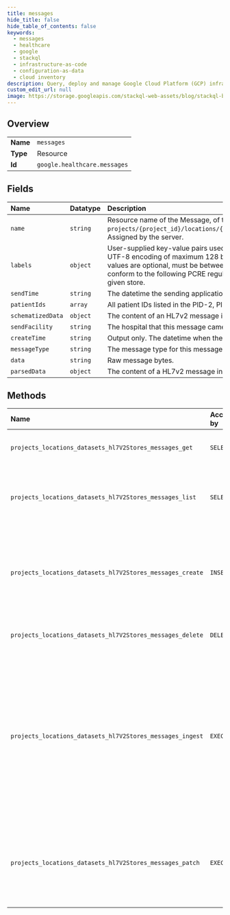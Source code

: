 ```yaml
---
title: messages
hide_title: false
hide_table_of_contents: false
keywords:
  - messages
  - healthcare
  - google    
  - stackql
  - infrastructure-as-code
  - configuration-as-data
  - cloud inventory
description: Query, deploy and manage Google Cloud Platform (GCP) infrastructure and resources using SQL
custom_edit_url: null
image: https://storage.googleapis.com/stackql-web-assets/blog/stackql-blog-post-featured-image.png
---
```

  
    

## Overview
<table><tbody>
<tr><td><b>Name</b></td><td><code>messages</code></td></tr>
<tr><td><b>Type</b></td><td>Resource</td></tr>
<tr><td><b>Id</b></td><td><code>google.healthcare.messages</code></td></tr>
</tbody></table>

## Fields
| Name | Datatype | Description |
|:-----|:---------|:------------|
| `name` | `string` | Resource name of the Message, of the form `projects/{project_id}/locations/{location_id}/datasets/{dataset_id}/hl7V2Stores/{hl7_v2_store_id}/messages/{message_id}`. Assigned by the server. |
| `labels` | `object` | User-supplied key-value pairs used to organize HL7v2 stores. Label keys must be between 1 and 63 characters long, have a UTF-8 encoding of maximum 128 bytes, and must conform to the following PCRE regular expression: \p{Ll}\p{Lo}{0,62} Label values are optional, must be between 1 and 63 characters long, have a UTF-8 encoding of maximum 128 bytes, and must conform to the following PCRE regular expression: [\p{Ll}\p{Lo}\p{N}_-]{0,63} No more than 64 labels can be associated with a given store. |
| `sendTime` | `string` | The datetime the sending application sent this message. MSH-7. |
| `patientIds` | `array` | All patient IDs listed in the PID-2, PID-3, and PID-4 segments of this message. |
| `schematizedData` | `object` | The content of an HL7v2 message in a structured format as specified by a schema. |
| `sendFacility` | `string` | The hospital that this message came from. MSH-4. |
| `createTime` | `string` | Output only. The datetime when the message was created. Set by the server. |
| `messageType` | `string` | The message type for this message. MSH-9.1. |
| `data` | `string` | Raw message bytes. |
| `parsedData` | `object` | The content of a HL7v2 message in a structured format. |
## Methods
| Name | Accessible by | Required Params | Description |
|:-----|:--------------|:----------------|:------------|
| `projects_locations_datasets_hl7V2Stores_messages_get` | `SELECT` | `datasetsId, hl7V2StoresId, locationsId, messagesId, projectsId` | Gets an HL7v2 message. |
| `projects_locations_datasets_hl7V2Stores_messages_list` | `SELECT` | `datasetsId, hl7V2StoresId, locationsId, projectsId` | Lists all the messages in the given HL7v2 store with support for filtering. Note: HL7v2 messages are indexed asynchronously, so there might be a slight delay between the time a message is created and when it can be found through a filter. |
| `projects_locations_datasets_hl7V2Stores_messages_create` | `INSERT` | `datasetsId, hl7V2StoresId, locationsId, projectsId` | Parses and stores an HL7v2 message. This method triggers an asynchronous notification to any Pub/Sub topic configured in Hl7V2Store.Hl7V2NotificationConfig, if the filtering matches the message. If an MLLP adapter is configured to listen to a Pub/Sub topic, the adapter transmits the message when a notification is received. |
| `projects_locations_datasets_hl7V2Stores_messages_delete` | `DELETE` | `datasetsId, hl7V2StoresId, locationsId, messagesId, projectsId` | Deletes an HL7v2 message. |
| `projects_locations_datasets_hl7V2Stores_messages_ingest` | `EXEC` | `datasetsId, hl7V2StoresId, locationsId, projectsId` | Parses and stores an HL7v2 message. This method triggers an asynchronous notification to any Pub/Sub topic configured in Hl7V2Store.Hl7V2NotificationConfig, if the filtering matches the message. If an MLLP adapter is configured to listen to a Pub/Sub topic, the adapter transmits the message when a notification is received. If the method is successful, it generates a response containing an HL7v2 acknowledgment (`ACK`) message. If the method encounters an error, it returns a negative acknowledgment (`NACK`) message. This behavior is suitable for replying to HL7v2 interface systems that expect these acknowledgments. |
| `projects_locations_datasets_hl7V2Stores_messages_patch` | `EXEC` | `datasetsId, hl7V2StoresId, locationsId, messagesId, projectsId` | Update the message. The contents of the message in Message.data and data extracted from the contents such as Message.create_time cannot be altered. Only the Message.labels field is allowed to be updated. The labels in the request are merged with the existing set of labels. Existing labels with the same keys are updated. |
